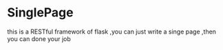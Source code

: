 # SinglePage
this is a RESTful framework of flask ,you can just write a singe page ,then you can done your job
